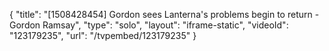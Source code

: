 {
    "title": "[1508428454] Gordon sees Lanterna's problems begin to return - Gordon Ramsay",
    "type": "solo",
    "layout": "iframe-static",
    "videoId": "123179235",
    "url": "\/tvpembed\/123179235"
}